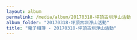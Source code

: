 ```yaml
---
layout: album
permalink: /media/album/20170318-坪頂古圳淨山活動
album_folder: "20170318-坪頂古圳淨山活動"
title: "電子相簿 - 20170318-坪頂古圳淨山活動"
---
```

